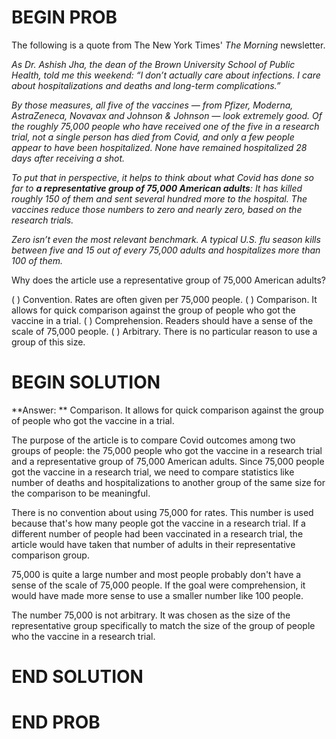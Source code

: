 # BEGIN PROB

The following is a quote from The New York Times' *The Morning* newsletter.

<i>As Dr. Ashish Jha, the dean of the Brown University School of Public Health, told me this weekend: “I don’t actually care about infections. I care about hospitalizations and deaths and long-term complications.” </i>

<i>By those measures, all five of the vaccines — from Pfizer, Moderna, AstraZeneca, Novavax and Johnson & Johnson — look extremely good. Of the roughly 75,000 people who have received one of the five in a research trial, not a single person has died from Covid, and only a few people appear to have been hospitalized. None have remained hospitalized 28 days after receiving a shot.</i>

<i>To put that in perspective, it helps to think about what Covid has done so far to **a representative group of 75,000 American adults**: It has killed roughly 150 of them and sent several hundred more to the hospital. The vaccines reduce those numbers to zero and nearly zero, based on the research trials.</i>

<i>Zero isn’t even the most relevant benchmark. A typical U.S. flu season kills between five and 15 out of every 75,000 adults and hospitalizes more than 100 of them.</i>

Why does the article use a representative group of 75,000 American adults?

( ) Convention. Rates are often given per 75,000 people.
( ) Comparison. It allows for quick comparison against the group of people who got the vaccine in a trial.
( ) Comprehension. Readers should have a sense of the scale of 75,000 people.
( ) Arbitrary. There is no particular reason to use a group of this size.

# BEGIN SOLUTION

**Answer: ** Comparison. It allows for quick comparison against the group of people who got the vaccine in a trial.

The purpose of the article is to compare Covid outcomes among two groups of people: the 75,000 people who got the vaccine in a research trial and a representative group of 75,000 American adults. Since 75,000 people got the vaccine in a research trial, we need to compare statistics like number of deaths and hospitalizations to another group of the same size for the comparison to be meaningful. 

There is no convention about using 75,000 for rates. This number is used because that's how many people got the vaccine in a research trial. If a different number of people had been vaccinated in a research trial, the article would have taken that number of adults in their representative comparison group.

75,000 is quite a large number and most people probably don't have a sense of the scale of 75,000 people. If the goal were comprehension, it would have made more sense to use a smaller number like 100 people.

The number 75,000 is not arbitrary. It was chosen as the size of the representative group specifically to match the size of the group of people who the vaccine in a research trial. 



# END SOLUTION

# END PROB